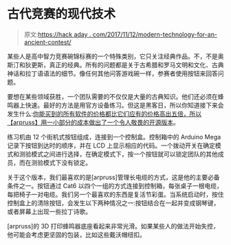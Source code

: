 # 古代竞赛的现代技术

> 原文:[https://hack aday . com/2017/11/12/modern-technology-for-an-ancient-contest/](https://hackaday.com/2017/11/12/modern-technology-for-an-ancient-contest/)

某些人是高中智力竞赛碗锦标赛的一个特殊类别，它只关注经典作品。不，不是奥斯汀和狄更斯，真正的经典。所有的问题都是关于古希腊和罗马文明和文化、古典神话和拉丁语语法的细节。像任何其他问答游戏碗一样，参赛者使用按钮来回答问题。

要想在某些领域获胜，一个团队需要的不仅仅是大量的古典知识。他们还必须在蜂鸣器上快速。最好的方法是用官方设备练习。但这是黑客日，所以你知道接下来会发生什么:[你能买到的所有软件的价格都比它们应有的价格高出五倍，所以【arpruss】用一小部分的成本做出了一个令人敬畏的开源版本](https://www.instructables.com/id/Certamen-Quiz-Practice-Machine/)。

练习机由 12 个街机式按钮组成，连接到一个控制盒。控制箱中的 Arduino Mega 记录下按钮到达时的顺序，并在 LCD 上显示相应的代码。一个拨动开关在确定模式和测验模式之间进行选择，在确定模式下，按一个按钮就可以锁定团队的其他成员，而在测验模式下没有锁定。

关于这个版本，我们最喜欢的是[arpruss]管理长电缆的方式，这是他的主要必备条件之一。按钮通过 Cat6 以四个一组的方式连接到控制箱，每张桌子一根电缆，每把椅子一对电缆。我们另一个最喜欢的东西是复活节彩蛋。当系统启动时，按住控制盒上的清除按钮，会发生以下两种情况之一:按钮结合在一起并变成钢琴键，或者屏幕上出现一些拉丁诗歌。

[arpruss]的 3D 打印蜂鸣器底座看起来非常光滑。如果某些人的做法开始失控，他可能会考虑更坚固的包装，比如这些戴沃帽纽扣。